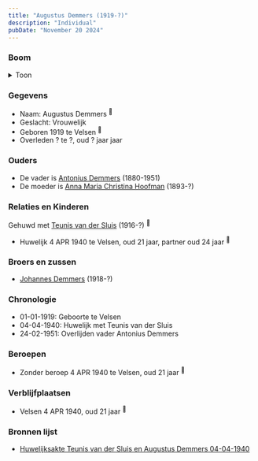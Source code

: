 ```yaml
---
title: "Augustus Demmers (1919-?)"
description: "Individual"
pubDate: "November 20 2024"
---
```


### Boom
<details><summary>Toon</summary>

![test](https://www.plantuml.com/plantuml/svg/bPDDJ-Cm48Rl_XKZEEm9AI4DD5K5j6oZ1Qa8iUnUAoSUMgl-g3pEeWhrlpEXeQsqQ65lzdm-ytfyHL66s5WZQAdTIWPfePBrSXvyuzIrDpv03D8Hkz15iT0AeTQXDhWzert5DLYq5GRQcYXYG1_NAnG7LMiZYU150C3O1uNXSQ7hfKEYuT1AxIuk81CR8Rx1_Lih4jkCev6Btkc6u3jQoqsEG1BS94cI5W37awpCop7NVNdIQDG6XeDALkjPvMCqEE2Y2Opk7o3jz_bWMpObxK4qBHjZPjAfMHqyKUKPYTDEUr1Enf0MUGg_qH0wXjiHEGbJ6RI4wqNG53NVVtZ_PANRqvqoNJcUP9Fi7tG5J4SjN971j67ntETabt2vHnaEdb4fxUOjSWgtl-uOEJrxeoYP8Zc7OwFdYxX6O_mpasn4fzt9IHSXEjozeSja0xlIyrpi9c_c3SM_tu9ZOFUCdq_DYCMxgb-SzvtW4Hkd2Vv81xn3yDCq-e3Yx2iRqGhqdzq_KBktNQkYb-p4pliVYjsAqscRzqN7kJU8AtIAV-0h)
</details>

### Gegevens
- Naam: Augustus Demmers <sup><a href="../s00270/" style="text-decoration:none" title="Huwelijksakte Teunis van der Sluis en Augustus Demmers 04-04-1940 ">:link:</a></sup>
- Geslacht: Vrouwelijk
- Geboren 1919 te Velsen <sup><a href="../s00270/" style="text-decoration:none" title="Huwelijksakte Teunis van der Sluis en Augustus Demmers 04-04-1940 ">:link:</a></sup>
- Overleden ? te ?, oud ? jaar jaar 

### Ouders
- De vader is [Antonius Demmers](../i00019/) (1880-1951)
- De moeder is [Anna Maria Christina Hoofman](../i00012/) (1893-?)

### Relaties en Kinderen

Gehuwd met [Teunis van der Sluis](../i00176/) (1916-?) <sup><a href="../s00270/" style="text-decoration:none" title="Huwelijksakte Teunis van der Sluis en Augustus Demmers 04-04-1940 ">:link:</a></sup>
- Huwelijk 4 APR 1940 te Velsen, oud 21 jaar, partner oud 24 jaar <sup><a href="../s00270/" style="text-decoration:none" title="Huwelijksakte Teunis van der Sluis en Augustus Demmers 04-04-1940 ">:link:</a></sup>

### Broers en zussen
- [Johannes Demmers](../i00177/) (1918-?)

### Chronologie
- 01-01-1919: Geboorte te Velsen
- 04-04-1940: Huwelijk met Teunis van der Sluis
- 24-02-1951: Overlijden vader Antonius Demmers

### Beroepen
- Zonder beroep 4 APR 1940 te Velsen, oud 21 jaar <sup><a href="../s00270/" style="text-decoration:none" title="Huwelijksakte Teunis van der Sluis en Augustus Demmers 04-04-1940 ">:link:</a></sup>

### Verblijfplaatsen
- Velsen  4 APR 1940, oud 21 jaar  <sup><a href="../s00270/" style="text-decoration:none" title="Huwelijksakte Teunis van der Sluis en Augustus Demmers 04-04-1940 ">:link:</a></sup>

### Bronnen lijst
- [Huwelijksakte Teunis van der Sluis en Augustus Demmers 04-04-1940 ](../s00270/)